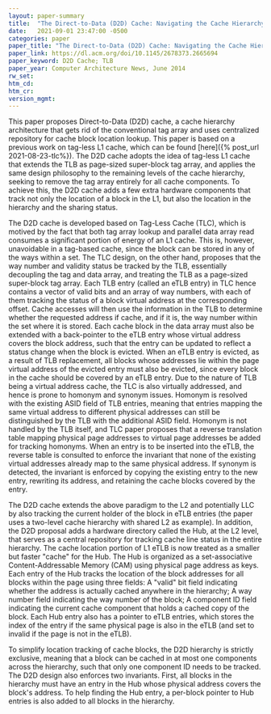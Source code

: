 ```yaml
---
layout: paper-summary
title:  "The Direct-to-Data (D2D) Cache: Navigating the Cache Hierarchy with a Single Lookup"
date:   2021-09-01 23:47:00 -0500
categories: paper
paper_title: "The Direct-to-Data (D2D) Cache: Navigating the Cache Hierarchy with a Single Lookup"
paper_link: https://dl.acm.org/doi/10.1145/2678373.2665694
paper_keyword: D2D Cache; TLB
paper_year: Computer Architecture News, June 2014
rw_set:
htm_cd:
htm_cr:
version_mgmt:
---
```


This paper proposes Direct-to-Data (D2D) cache, a cache hierarchy architecture that gets rid of the conventional
tag array and uses centralized repository for cache block location lookup. 
This paper is based on a previous work on tag-less L1 cache, which can be found [here]({% post_url 2021-08-23-tlc%}).
The D2D cache adopts the idea of tag-less L1 cache that extends the TLB as page-sized super-block tag array, and 
applies the same design philosophy to the remaining levels of the cache hierarchy, seeking to remove the tag 
array entirely for all cache components.
To achieve this, the D2D cache adds a few extra hardware components that track not only the location of a block in the 
L1, but also the location in the hierarchy and the sharing status.

The D2D cache is developed based on Tag-Less Cache (TLC), which is motived by the fact that both tag array lookup 
and parallel data array read consumes a significant portion of energy of an L1 cache. 
This is, however, unavoidable in a tag-based cache, since the block can be stored in any of the ways within a set.
The TLC design, on the other hand, proposes that the way number and validity status be tracked by the TLB, essentially
decoupling the tag and data array, and treating the TLB as a page-sized super-block tag array.
Each TLB entry (called an eTLB entry) in TLC hence contains a vector of valid bits and an array of way numbers, with
each of them tracking the status of a block virtual address at the corresponding offset.
Cache accesses will then use the information in the TLB to determine whether the requested address if cache, and if 
it is, the way number within the set where it is stored. 
Each cache block in the data array must also be extended with a back-pointer to the eTLB entry whose virtual address
covers the block address, such that the entry can be updated to reflect a status change when the block is evicted.
When an eTLB entry is evicted, as a result of TLB replacement, all blocks whose addresses lie within the page
virtual address of the evicted entry must also be evicted, since every block in the cache should be covered
by an eTLB entry.
Due to the nature of TLB being a virtual address cache, the TLC is also virtually addressed, and hence is prone to 
homonym and synonym issues. Homonym is resolved with the existing ASID field of TLB entries, meaning that entries
mapping the same virtual address to different physical addresses can still be distinguished by the TLB with the 
additional ASID field. Homonym is not handled by the TLB itself, and TLC paper proposes that a reverse translation 
table mapping physical page addresses to virtual page addresses be added for tracking homonyms. 
When an entry is to be inserted into the eTLB, the reverse table is consulted to enforce the invariant 
that none of the existing virtual addresses already map to the same physical address. 
If synonym is detected, the invariant is enforced by copying the existing entry to the new entry, rewriting its
address, and retaining the cache blocks covered by the entry.

The D2D cache extends the above paradigm to the L2 and potentially LLC by also tracking the current holder of the block
in eTLB entries (the paper uses a two-level cache hierarchy with shared L2 as example). 
In addition, the D2D proposal adds a hardware directory called the Hub, at the L2 level, that serves 
as a central repository for tracking cache line status in the entire hierarchy. The cache location portion of L1 
eTLB is now treated as a smaller but faster "cache" for the Hub.
The Hub is organized as a set-associative Content-Addressable Memory (CAM) using physical page address as keys.
Each entry of the Hub tracks the location of the block addresses for all blocks within the page using three fields: 
A "valid" bit field indicating whether the address is actually cached anywhere in the hierarchy; A way number 
field indicating the way number of the block; A component ID field indicating the current cache component that
holds a cached copy of the block. 
Each Hub entry also has a pointer to eTLB entries, which stores the index of the entry if the same physical page 
is also in the eTLB (and set to invalid if the page is not in the eTLB).

To simplify location tracking of cache blocks, the D2D hierarchy is strictly exclusive, meaning that a block can be
cached in at most one components across the hierarchy, such that only one component ID needs to be tracked.
The D2D design also enforces two invariants. First, all blocks in the hierarchy must have an entry in the Hub
whose physical address covers the block's address. To help finding the Hub entry, a per-block pointer to Hub entries is
also added to all blocks in the hierarchy.

